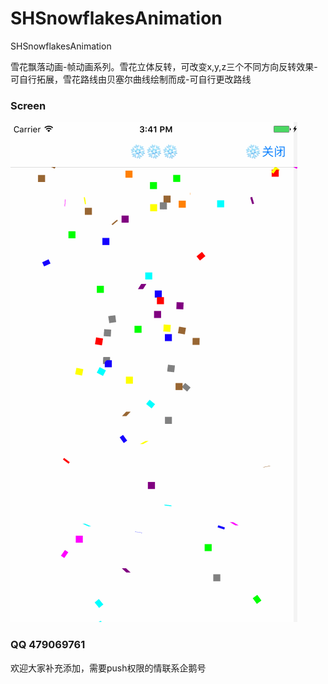 # SHSnowflakesAnimation

SHSnowflakesAnimation

雪花飘落动画-帧动画系列。雪花立体反转，可改变x,y,z三个不同方向反转效果-可自行拓展，雪花路线由贝塞尔曲线绘制而成-可自行更改路线



### Screen
![](https://github.com/HatsuneMikuV/SHSnowflakesAnimation/blob/master/snow.gif)






### QQ 479069761

欢迎大家补充添加，需要push权限的情联系企鹅号
